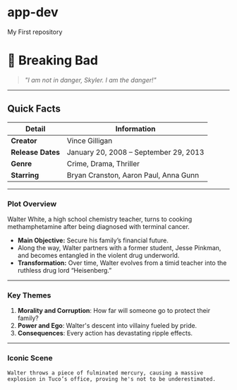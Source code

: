 # app-dev
My First repository
# **💊 Breaking Bad**

> _"I am not in danger, Skyler. I am the danger!"_

---

## **Quick Facts**

| **Detail**          | **Information**                         |
|----------------------|-----------------------------------------|
| **Creator**          | Vince Gilligan                         |
| **Release Dates**    | January 20, 2008 – September 29, 2013  |
| **Genre**            | Crime, Drama, Thriller                 |
| **Starring**         | Bryan Cranston, Aaron Paul, Anna Gunn  |

---

### **Plot Overview**
Walter White, a high school chemistry teacher, turns to cooking methamphetamine after being diagnosed with terminal cancer.  
- **Main Objective:** Secure his family’s financial future.  
- Along the way, Walter partners with a former student, Jesse Pinkman, and becomes entangled in the violent drug underworld.  
- **Transformation:** Over time, Walter evolves from a timid teacher into the ruthless drug lord “Heisenberg.”  

---

### **Key Themes**
1. **Morality and Corruption**: How far will someone go to protect their family?  
2. **Power and Ego**: Walter's descent into villainy fueled by pride.  
3. **Consequences**: Every action has devastating ripple effects.  

---

### **Iconic Scene**

```text
Walter throws a piece of fulminated mercury, causing a massive explosion in Tuco’s office, proving he's not to be underestimated.
